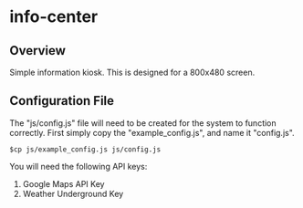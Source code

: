 # info-center

## Overview
Simple information kiosk. This is designed for a 800x480 screen.

## Configuration File
The "js/config.js" file will need to be created for the system to function correctly. First simply copy the "example_config.js", and name it "config.js".

`$cp js/example_config.js js/config.js`

You will need the following API keys:
1. Google Maps API Key
2. Weather Underground Key
